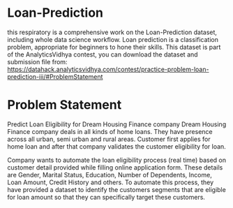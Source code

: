 # Loan-Prediction
this respiratory is a comprehensive work on the Loan-Prediction dataset, including whole data science workflow. Loan prediction is a classification problem, appropriate for beginners to hone their skills. This dataset is part of the AnalyticsVidhya contest, you can download the dataset and submission file from:
https://datahack.analyticsvidhya.com/contest/practice-problem-loan-prediction-iii/#ProblemStatement

# Problem Statement
Predict Loan Eligibility for Dream Housing Finance company
Dream Housing Finance company deals in all kinds of home loans. They have presence across all urban, semi urban and rural areas. Customer first applies for home loan and after that company validates the customer eligibility for loan.

Company wants to automate the loan eligibility process (real time) based on customer detail provided while filling online application form. These details are Gender, Marital Status, Education, Number of Dependents, Income, Loan Amount, Credit History and others. To automate this process, they have provided a dataset to identify the customers segments that are eligible for loan amount so that they can specifically target these customers. 
